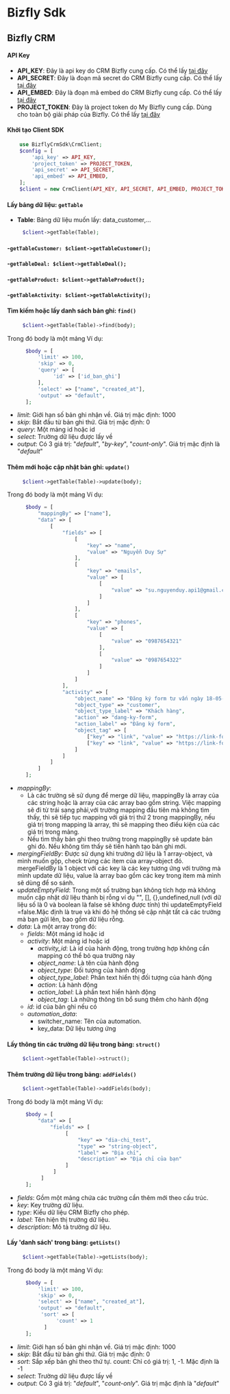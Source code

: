 # Bizfly Sdk 



## Bizfly CRM

#### API Key
- **API_KEY**: Đây là api key do CRM Bizfly cung cấp. Có thể lấy [tại đây](https://crm.bizfly.vn/project/api)
- **API_SECRET**: Đây là đoạn mã secret do CRM Bizfly cung cấp. Có thể lấy [tại đây](https://crm.bizfly.vn/project/api)
- **API_EMBED**: Đây là đoạn mã embed do CRM Bizfly cung cấp. Có thể lấy [tại đây](https://crm.bizfly.vn/project/api)
- **PROJECT_TOKEN**:  Đây là project token do My Bizfly cung cấp. Dùng cho toàn bộ giải pháp của Bizfly. Có thể lấy [tại đây](https://crm.bizfly.vn/project/api)

#### Khởi tạo Client SDK
```php
    use BizflyCrmSdk\CrmClient;
    $config = [
        'api_key' => API_KEY,
        'project_token' => PROJECT_TOKEN,
        'api_secret' => API_SECRET,
        'api_embed' => API_EMBED,
    ];
    $client = new CrmClient(API_KEY, API_SECRET, API_EMBED, PROJECT_TOKEN);
```

#### Lấy bảng dữ liệu: `getTable`
- **Table**: Bảng dữ liệu muốn lấy: data_customer,...
```php
     $client->getTable(Table);
```

#### -`getTableCustomer: $client->getTableCustomer();`
#### -`getTableDeal: $client->getTableDeal();`
#### -`getTableProduct: $client->getTableProduct();`
#### -`getTableActivity: $client->getTableActivity();`

#### Tìm kiếm hoặc lấy danh sách bản ghi: `find()`

```php
     $client->getTable(Table)->find(body);
```
Trong đó body là một mảng
Ví dụ:
```php
      $body = [
          'limit' => 100,
          'skip' => 0,
          'query' => [
               'id' => ['id_ban_ghi']
          ],
          'select' => ["name", "created_at"],
          'output' => "default",
      ];
```
- *limit*: Giới hạn số bản ghi nhận về. Giá trị mặc định: 1000
- *skip*: Bắt đầu từ bản ghi thứ. Giá trị mặc định: 0
- *query*: Một mảng id hoặc id 
- *select*: Trường dữ liệu được lấy về
- *output*: Có 3 giá trị: "*default*", "*by-key*", "*count-only*". Giá trị mặc định là "*default*"

#### Thêm mới hoặc cập nhật bản ghi: `update()`

```php
     $client->getTable(Table)->update(body);
```
Trong đó body là một mảng
Ví dụ:
```php
      $body = [
          "mappingBy" => ["name"],
          "data" => [
              [
                  "fields" => [
                      [
                          "key" => "name",
                          "value" => "Nguyễn Duy Sự"
                      ],
                      [
                          "key" => "emails",
                          "value" => [
                              [
                                  "value" => "su.nguyenduy.api1@gmail.com"
                              ]
                          ]
                      ],
                      [
                          "key" => "phones",
                          "value" => [
                              [
                                  "value" => "0987654321"
                              ],
                              [
                                  "value" => "0987654322"
                              ]
                          ]
                      ]
                  ],
                  "activity" => [
                      "object_name" => "Đăng ký form tư vấn ngày 18-05-2020",
                      "object_type" => "customer",
                      "object_type_label" => "Khách hàng",
                      "action" => "dang-ky-form",
                      "action_label" => "Đăng ký form",
                      "object_tag" => [
                          ["key" => "link", "value" => "https://link-form-popup.com/form"],
                          ["key" => "link", "value" => "https://link-form-popup.com/form"]
                      ]
                  ]
              ]
          ]
      ];
```
- *mappingBy*: 
    -   Là các trường sẽ sử dụng để merge dữ liệu, mappingBy là array của các string hoặc là array của các array bao gồm string. Việc mapping sẽ đi từ trái sang phải,với trường mapping đầu tiên mà không tìm thấy, thì sẽ tiếp tục mapping với giá trị thứ 2 trong mappingBy, nếu giá trị trong mapping là array, thì sẽ mapping theo điều kiện của các giá trị trong mảng.
    -   Nếu tìm thấy bản ghi theo trường trong mappingBy sẽ update bản ghi đó. Nếu không tìm thấy sẽ tiến hành tạo bản ghi mới.
- *mergingFieldBy*: Được sử dụng khi trường dữ liệu là 1 array-object, và mình muốn gộp, check trùng các item của array-object đó. mergeFieldBy là 1 object với các key là các key tương ứng với trường mà mình update dữ liệu, value là array bao gồm các key trong item mà mình sẽ dùng để so sánh.
- *updateEmptyField*: Trong một số trường bạn không tích hợp mà không muốn cập nhật dữ liệu thành bị rỗng ví dụ "", [], {},undefined,null (với dữ liệu số là 0 và boolean là false sẽ không được tính) thì updateEmptyField =false.Mặc định là true và khi đó hệ thống sẽ cập nhật tất cả các trường mà bạn gửi lên, bao gồm dữ liệu rỗng.
- *data*: Là một array trong đó:
    - *fields*: Một mảng id hoặc id 
    - *activity*: Một mảng id hoặc id 
        -  *activity_id*: Là id của hành động, trong trường hợp không cần mapping có thể bỏ qua trường này
        -  *object_name*: Là tên của hành động
        -  *object_type*: Đối tượng của hành động
        -  *object_type_label*: Phần text hiển thị đối tượng của hành động
        -  *action*:  Là hành động
        -  *action_label*: Là phần text hiển hành động
        -  *object_tag*: Là những thông tin bổ sung thêm cho hành động
    - *id*: id của bản ghi nếu có
    - *automation_data*: 
        - switcher_name: Tên của automation.
        - key_data: Dữ liệu tương ứng


#### Lấy thông tin các trường dữ liệu trong bảng: `struct()`

```php
     $client->getTable(Table)->struct();
```

#### Thêm trường dữ liệu trong bảng: `addFields()`

```php
     $client->getTable(Table)->addFields(body);
```
Trong đó body là một mảng
Ví dụ:
```php
      $body = [
          "data" => [
              "fields" => [
                   [
                       "key" => "dia-chi_test",
                       "type" => "string-object",
                       "label" => "Địa chỉ",
                       "description" => "Địa chỉ của bạn"
                   ]
               ]
           ]
      ];
```
- *fields*: Gồm một mảng chứa các trường cần thêm mới theo cấu trúc.
- *key*: Key trường dữ liệu.
- *type*: Kiểu dữ liệu CRM Bizfly cho phép.
- *label*: Tên hiện thị trường dữ liệu.
- *description*: Mô tả trường dữ liệu.

#### Lấy 'danh sách' trong bảng: `getLists()`

```php
     $client->getTable(Table)->getLists(body);
```
Trong đó body là một mảng
Ví dụ:
```php
      $body = [
          'limit' => 100,
          'skip' => 0,
          'select' => ["name", "created_at"],
          'output' => "default",
           'sort' => [
                'count' => 1
            ]   
      ];
```
- *limit*: Giới hạn số bản ghi nhận về. Giá trị mặc định: 1000
- *skip*: Bắt đầu từ bản ghi thứ. Giá trị mặc định: 0
- *sort*: Sắp xếp bản ghi theo thứ tự. count: Chỉ có giá trị: 1, -1. Mặc định là -1
- *select*: Trường dữ liệu được lấy về
- *output*: Có 3 giá trị: "*default*", "*count-only*". Giá trị mặc định là "*default*"

